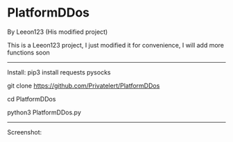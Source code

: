 # PlatformDDos
By Leeon123 (His modified project)


This is a Leeon123 project, I just modified it for convenience, I will add more functions soon

---------------------------------
Install:
pip3 install requests pysocks

git clone https://github.com/Privatelert/PlatformDDos

cd PlatformDDos

python3 PlatformDDos.py

--------------------------------

 Screenshot:




